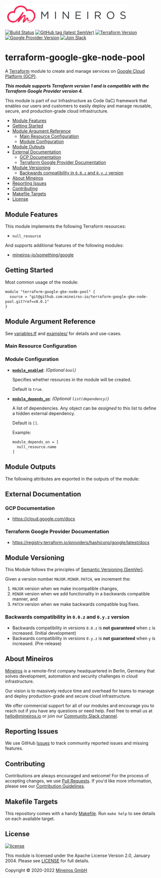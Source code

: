 [<img src="https://raw.githubusercontent.com/mineiros-io/brand/3bffd30e8bdbbde32c143e2650b2faa55f1df3ea/mineiros-primary-logo.svg" width="400"/>](https://mineiros.io/?ref=terraform-google-gke-node-pool)

[![Build Status](https://github.com/mineiros-io/terraform-google-gke-node-pool/workflows/Tests/badge.svg)](https://github.com/mineiros-io/terraform-google-gke-node-pool/actions)
[![GitHub tag (latest SemVer)](https://img.shields.io/github/v/tag/mineiros-io/terraform-google-gke-node-pool.svg?label=latest&sort=semver)](https://github.com/mineiros-io/terraform-google-gke-node-pool/releases)
[![Terraform Version](https://img.shields.io/badge/Terraform-1.x-623CE4.svg?logo=terraform)](https://github.com/hashicorp/terraform/releases)
[![Google Provider Version](https://img.shields.io/badge/google-4-1A73E8.svg?logo=terraform)](https://github.com/terraform-providers/terraform-provider-google/releases)
[![Join Slack](https://img.shields.io/badge/slack-@mineiros--community-f32752.svg?logo=slack)](https://mineiros.io/slack)

# terraform-google-gke-node-pool

A [Terraform](https://www.terraform.io) module to create and manage
services on [Google Cloud Platform (GCP)](gcp).

**_This module supports Terraform version 1
and is compatible with the Terraform Google Provider version 4._**

This module is part of our Infrastructure as Code (IaC) framework
that enables our users and customers to easily deploy and manage reusable,
secure, and production-grade cloud infrastructure.


- [Module Features](#module-features)
- [Getting Started](#getting-started)
- [Module Argument Reference](#module-argument-reference)
  - [Main Resource Configuration](#main-resource-configuration)
  - [Module Configuration](#module-configuration)
- [Module Outputs](#module-outputs)
- [External Documentation](#external-documentation)
  - [GCP Documentation](#gcp-documentation)
  - [Terraform Google Provider Documentation](#terraform-google-provider-documentation)
- [Module Versioning](#module-versioning)
  - [Backwards compatibility in `0.0.z` and `0.y.z` version](#backwards-compatibility-in-00z-and-0yz-version)
- [About Mineiros](#about-mineiros)
- [Reporting Issues](#reporting-issues)
- [Contributing](#contributing)
- [Makefile Targets](#makefile-targets)
- [License](#license)

## Module Features

This module implements the following Terraform resources:

- `null_resource`

And supports additional features of the following modules:

- [mineiros-io/something/google](https://github.com/mineiros-io/terraform-google-something)

## Getting Started

Most common usage of the module:

```hcl
module "terraform-google-gke-node-pool" {
  source = "git@github.com:mineiros-io/terraform-google-gke-node-pool.git?ref=v0.0.1"
}
```

## Module Argument Reference

See [variables.tf] and [examples/] for details and use-cases.

### Main Resource Configuration

### Module Configuration

- [**`module_enabled`**](#var-module_enabled): *(Optional `bool`)*<a name="var-module_enabled"></a>

  Specifies whether resources in the module will be created.

  Default is `true`.

- [**`module_depends_on`**](#var-module_depends_on): *(Optional `list(dependency)`)*<a name="var-module_depends_on"></a>

  A list of dependencies.
  Any object can be _assigned_ to this list to define a hidden external dependency.

  Default is `[]`.

  Example:

  ```hcl
  module_depends_on = [
    null_resource.name
  ]
  ```

## Module Outputs

The following attributes are exported in the outputs of the module:

## External Documentation

### GCP Documentation

- https://cloud.google.com/docs

### Terraform Google Provider Documentation

- https://registry.terraform.io/providers/hashicorp/google/latest/docs

## Module Versioning

This Module follows the principles of [Semantic Versioning (SemVer)].

Given a version number `MAJOR.MINOR.PATCH`, we increment the:

1. `MAJOR` version when we make incompatible changes,
2. `MINOR` version when we add functionality in a backwards compatible manner, and
3. `PATCH` version when we make backwards compatible bug fixes.

### Backwards compatibility in `0.0.z` and `0.y.z` version

- Backwards compatibility in versions `0.0.z` is **not guaranteed** when `z` is increased. (Initial development)
- Backwards compatibility in versions `0.y.z` is **not guaranteed** when `y` is increased. (Pre-release)

## About Mineiros

[Mineiros][homepage] is a remote-first company headquartered in Berlin, Germany
that solves development, automation and security challenges in cloud infrastructure.

Our vision is to massively reduce time and overhead for teams to manage and
deploy production-grade and secure cloud infrastructure.

We offer commercial support for all of our modules and encourage you to reach out
if you have any questions or need help. Feel free to email us at [hello@mineiros.io] or join our
[Community Slack channel][slack].

## Reporting Issues

We use GitHub [Issues] to track community reported issues and missing features.

## Contributing

Contributions are always encouraged and welcome! For the process of accepting changes, we use
[Pull Requests]. If you'd like more information, please see our [Contribution Guidelines].

## Makefile Targets

This repository comes with a handy [Makefile].
Run `make help` to see details on each available target.

## License

[![license][badge-license]][apache20]

This module is licensed under the Apache License Version 2.0, January 2004.
Please see [LICENSE] for full details.

Copyright &copy; 2020-2022 [Mineiros GmbH][homepage]


<!-- References -->

[homepage]: https://mineiros.io/?ref=terraform-google-gke-node-pool
[hello@mineiros.io]: mailto:hello@mineiros.io
[badge-license]: https://img.shields.io/badge/license-Apache%202.0-brightgreen.svg
[apache20]: https://opensource.org/licenses/Apache-2.0
[slack]: https://mineiros.io/slack
[terraform]: https://www.terraform.io
[aws]: https://aws.amazon.com/
[gcp]: https://cloud.google.com/
[semantic versioning (semver)]: https://semver.org/
[variables.tf]: https://github.com/mineiros-io/terraform-google-gke-node-pool/blob/main/variables.tf
[examples/]: https://github.com/mineiros-io/terraform-google-gke-node-pool/blob/main/examples
[issues]: https://github.com/mineiros-io/terraform-google-gke-node-pool/issues
[license]: https://github.com/mineiros-io/terraform-google-gke-node-pool/blob/main/LICENSE
[makefile]: https://github.com/mineiros-io/terraform-google-gke-node-pool/blob/main/Makefile
[pull requests]: https://github.com/mineiros-io/terraform-google-gke-node-pool/pulls
[contribution guidelines]: https://github.com/mineiros-io/terraform-google-gke-node-pool/blob/main/CONTRIBUTING.md
